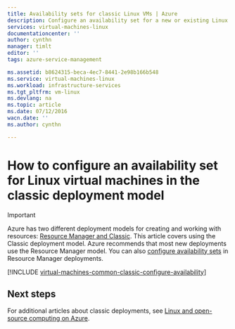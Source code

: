 ```yaml
---
title: Availability sets for classic Linux VMs | Azure
description: Configure an availability set for a new or existing Linux virtual machine in the classic deployment model using the Azure portal preview and Azure PowerShell.
services: virtual-machines-linux
documentationcenter: ''
author: cynthn
manager: timlt
editor: ''
tags: azure-service-management

ms.assetid: b8624315-beca-4ec7-8441-2e98b166b548
ms.service: virtual-machines-linux
ms.workload: infrastructure-services
ms.tgt_pltfrm: vm-linux
ms.devlang: na
ms.topic: article
ms.date: 07/12/2016
wacn.date: ''
ms.author: cynthn

---
```

# How to configure an availability set for Linux virtual machines in the classic deployment model
> [!IMPORTANT] 
> Azure has two different deployment models for creating and working with resources: [Resource Manager and Classic](../azure-resource-manager/resource-manager-deployment-model.md). This article covers using the Classic deployment model. Azure recommends that most new deployments use the Resource Manager model. You can also [configure availability sets](azure-cli-arm-commands.md#azure-availset-commands-to-manage-your-availability-sets) in Resource Manager deployments.

[!INCLUDE [virtual-machines-common-classic-configure-availability](../../includes/virtual-machines-common-classic-configure-availability.md)]

## Next steps
For additional articles about classic deployments, see [Linux and open-source computing on Azure](virtual-machines-linux-opensource-links.md?toc=%2fazure%2fvirtual-machines%2flinux%2ftoc.json).